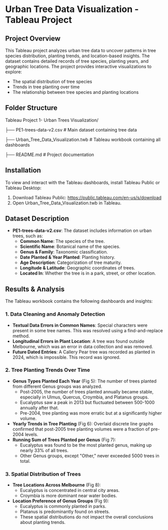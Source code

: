 # Urban Tree Data Visualization - Tableau Project

## Project Overview
This Tableau project analyzes urban tree data to uncover patterns in tree species distribution, planting trends, and location-based insights. The dataset contains detailed records of tree species, planting years, and geographic locations. The project provides interactive visualizations to explore:
- The spatial distribution of tree species
- Trends in tree planting over time
- The relationship between tree species and planting locations


## Folder Structure
Tableau Project 1- Urban Trees Visualization/

   ├── PE1-trees-data-v2.csv      # Main dataset containing tree data
      
   ├── Urban_Tree_Data_Visualization.twb  # Tableau workbook containing all dashboards
   
   ├── README.md  # Project documentation
   

## Installation
To view and interact with the Tableau dashboards, install Tableau Public or Tableau Desktop:
1. Download Tableau Public: https://public.tableau.com/en-us/s/download
2. Open Urban_Tree_Data_Visualization.twb in Tableau.

## Dataset Description
- **PE1-trees-data-v2.csv**: The dataset includes information on urban trees, such as:
  - **Common Name**: The species of the tree.
  - **Scientific Name**: Botanical name of the species.
  - **Genus & Family**: Taxonomic classification.
  - **Date Planted & Year Planted**: Planting history.
  - **Age Description**: Categorization of tree maturity.
  - **Longitude & Latitude**: Geographic coordinates of trees.
  - **Located In**: Whether the tree is in a park, street, or other location.


## Results & Analysis
The Tableau workbook contains the following dashboards and insights:

### 1. Data Cleaning and Anomaly Detection
- **Textual Data Errors in Common Names**: Special characters were present in some tree names. This was resolved using a find-and-replace method.
- **Longitudinal Errors in Plant Location**: A tree was found outside Melbourne, which was an error in data collection and was removed.
- **Future Dated Entries**: A Callery Pear tree was recorded as planted in 2024, which is impossible. This record was ignored.

### 2. Tree Planting Trends Over Time
- **Genus Types Planted Each Year** (Fig 5): The number of trees planted from different Genus groups was analyzed.
  - Post-2005, the number of trees planted annually became stable, especially in Ulmus, Quercus, Croymbia, and Platanus groups.
  - Eucalyptus saw a peak in 2013 but fluctuated between 500-1000 annually after that.
  - Pre-2004, tree planting was more erratic but at a significantly higher volume.
- **Yearly Trends in Tree Planting** (Fig 6): Overlaid discrete line graphs confirmed that post-2005 tree planting volumes were a fraction of pre-2004 levels.
- **Running Sum of Trees Planted per Genus** (Fig 7):
  - Eucalyptus was found to be the most planted genus, making up nearly 33% of all trees.
  - Other Genus groups, except "Other," never exceeded 5000 trees in total.

### 3. Spatial Distribution of Trees
- **Tree Locations Across Melbourne** (Fig 8):
  - Eucalyptus is concentrated in central city areas.
  - Croymbia is more dominant near water bodies.
- **Location Preference of Genus Groups** (Fig 9):
  - Eucalyptus is commonly planted in parks.
  - Platanus is predominantly found on streets.
  - These spatial distributions do not impact the overall conclusions about planting trends.
